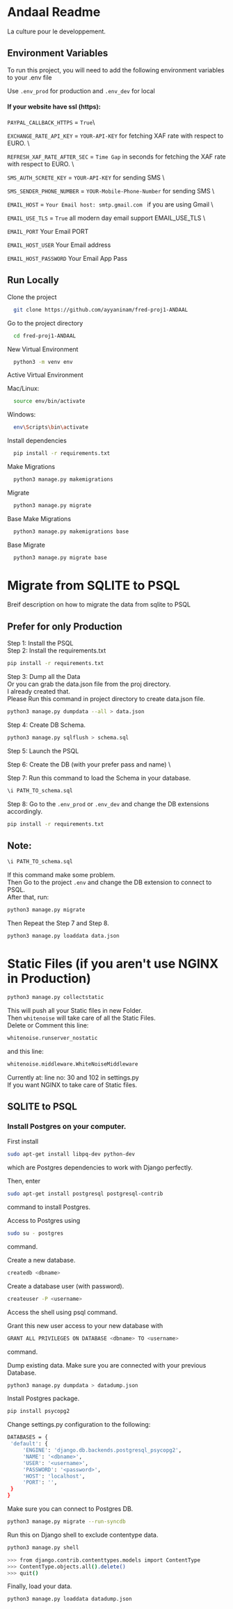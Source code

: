 
# Andaal Readme

La culture pour le developpement.

## Environment Variables

To run this project, you will need to add the following environment variables to your .env file

Use `.env_prod` for production and `.env_dev` for local

#### If your website have ssl (https):

`PAYPAL_CALLBACK_HTTPS` = `True`\

`EXCHANGE_RATE_API_KEY` = `YOUR-API-KEY` for fetching XAF rate with respect to EURO. \

`REFRESH_XAF_RATE_AFTER_SEC` = `Time Gap` in seconds for fetching the XAF rate with respect to EURO. \

`SMS_AUTH_SCRETE_KEY` = `YOUR-API-KEY` for sending SMS \

`SMS_SENDER_PHONE_NUMBER` = `YOUR-Mobile-Phone-Number` for sending SMS \

`EMAIL_HOST` = `Your Email host: smtp.gmail.com ` if you are using Gmail \

`EMAIL_USE_TLS` = `True` all modern day email support EMAIL_USE_TLS \

`EMAIL_PORT` Your Email PORT

`EMAIL_HOST_USER` Your Email address

`EMAIL_HOST_PASSWORD` Your Email App Pass 

## Run Locally

Clone the project

```bash
  git clone https://github.com/ayyaninam/fred-proj1-ANDAAL
```

Go to the project directory

```bash
  cd fred-proj1-ANDAAL
```

New Virtual Environment

```bash
  python3 -m venv env
```

Active Virtual Environment 


Mac/Linux:

```bash
  source env/bin/activate
```

Windows:

```bash
  env\Scripts\bin\activate
```

Install dependencies

```bash
  pip install -r requirements.txt
```

Make Migrations

```bash
  python3 manage.py makemigrations
```

Migrate

```bash
  python3 manage.py migrate
```


Base Make Migrations

```bash
  python3 manage.py makemigrations base
```

Base Migrate

```bash
  python3 manage.py migrate base
```



# Migrate from SQLITE to PSQL

Breif description on how to migrate the data from sqlite to PSQL

## Prefer for only Production

Step 1: Install the PSQL \
Step 2: Install the requirements.txt

```bash
pip install -r requirements.txt
```
Step 3: Dump all the Data \
Or you can grab the data.json file from the proj directory. \
I already created that.\
Please Run this command in project directory to create data.json file.

```bash
python3 manage.py dumpdata --all > data.json
```

Step 4: Create DB Schema.

```bash
python3 manage.py sqlflush > schema.sql
```

Step 5: Launch the PSQL

Step 6: Create the DB (with your prefer pass and name) \

Step 7: Run this command to load the Schema in your database.

```bash
\i PATH_TO_schema.sql
```

Step 8: Go to the ``.env_prod`` or ```.env_dev``` and change the DB extensions accordingly. 

```bash
pip install -r requirements.txt
```


## Note:
```bash
\i PATH_TO_schema.sql
```
If this command make some problem.\
Then Go to the project ```.env``` and change the DB extension to connect to PSQL.\
After that, run:
```bash
python3 manage.py migrate
```
Then Repeat the Step 7 and Step 8.

```bash
python3 manage.py loaddata data.json
```

# Static Files (if you aren't use NGINX in Production)

```bash
python3 manage.py collectstatic
```

This will push all your Static files in new Folder.\
Then ```whitenoise``` will take care of all the Static Files.\
Delete or Comment this line:
```bash 
whitenoise.runserver_nostatic
```
and this line:
```bash
whitenoise.middleware.WhiteNoiseMiddleware
```
Currently at: line no: 30 and 102 in settings.py\
If you want NGINX to take care of Static files.


## SQLITE to PSQL

### Install Postgres on your computer.

First install 

```bash
sudo apt-get install libpq-dev python-dev
``` 
which are Postgres dependencies to work with Django perfectly.

Then, enter 

``` bash
sudo apt-get install postgresql postgresql-contrib
```

command to install Postgres.

Access to Postgres using 

``` bash
sudo su - postgres
```

 command.

Create a new database. 

```bash
createdb <dbname>
``` 


Create a database user (with password). 
```bash
createuser -P <username>
```


Access the shell using psql command.

Grant this new user access to your new database with 
```bash
GRANT ALL PRIVILEGES ON DATABASE <dbname> TO <username>
```
command.

Dump existing data. Make sure you are connected with your previous Database.

```bash
python3 manage.py dumpdata > datadump.json
```

Install Postgres package. 
```bash
pip install psycopg2
```

Change settings.py configuration to the following:
```bash
DATABASES = {
 'default': {
     'ENGINE': 'django.db.backends.postgresql_psycopg2',
     'NAME': '<dbname>',
     'USER': '<username>',
     'PASSWORD': '<password>',
     'HOST': 'localhost',
     'PORT': '',  
 }
}
```

Make sure you can connect to Postgres DB. 
```bash
python3 manage.py migrate --run-syncdb
```

Run this on Django shell to exclude contentype data.
```bash
python3 manage.py shell
```
```bash
>>> from django.contrib.contenttypes.models import ContentType
>>> ContentType.objects.all().delete()
>>> quit()
```

Finally, load your data. 
```bash
python3 manage.py loaddata datadump.json
```